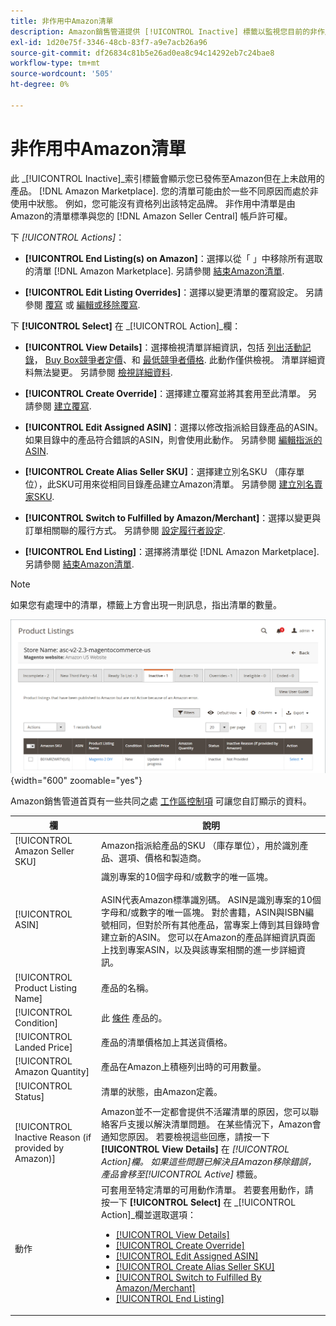 ```yaml
---
title: 非作用中Amazon清單
description: Amazon銷售管道提供 [!UICONTROL Inactive] 標籤以監視您目前的非作用中 [!DNL Amazon Marketplace] 清單。
exl-id: 1d20e75f-3346-48cb-83f7-a9e7acb26a96
source-git-commit: df26834c81b5e26ad0ea8c94c14292eb7c24bae8
workflow-type: tm+mt
source-wordcount: '505'
ht-degree: 0%

---
```


# 非作用中Amazon清單

此 _[!UICONTROL Inactive]_索引標籤會顯示您已發佈至Amazon但在上未啟用的產品。 [!DNL Amazon Marketplace]. 您的清單可能由於一些不同原因而處於非使用中狀態。 例如，您可能沒有資格列出該特定品牌。 非作用中清單是由Amazon的清單標準與您的 [!DNL Amazon Seller Central] 帳戶許可權。

下 _[!UICONTROL Actions]_：

- **[!UICONTROL End Listing(s) on Amazon]**：選擇以從「 」中移除所有選取的清單 [!DNL Amazon Marketplace]. 另請參閱 [結束Amazon清單](./end-listings-manually.md).

- **[!UICONTROL Edit Listing Overrides]**：選擇以變更清單的覆寫設定。 另請參閱 [覆寫](./overrides.md) 或 [編輯或移除覆寫](./creating-editing-overrides.md#edit-override-single-listing).

下 **[!UICONTROL Select]** 在 _[!UICONTROL Action]_欄：

- **[!UICONTROL View Details]**：選擇檢視清單詳細資訊，包括 [列出活動記錄](./product-listing-details.md#listing-activity-log)， [Buy Box競爭者定價](./product-listing-details.md#buy-box-competitor-pricing)、和 [最低競爭者價格](./product-listing-details.md#lowest-competitor-pricing). 此動作僅供檢視。 清單詳細資料無法變更。 另請參閱 [檢視詳細資料](./product-listing-details.md).

- **[!UICONTROL Create Override]**：選擇建立覆寫並將其套用至此清單。 另請參閱 [建立覆寫](./creating-editing-overrides.md).

- **[!UICONTROL Edit Assigned ASIN]**：選擇以修改指派給目錄產品的ASIN。 如果目錄中的產品符合錯誤的ASIN，則會使用此動作。 另請參閱 [編輯指派的ASIN](./edit-assigned-asin.md).

- **[!UICONTROL Create Alias Seller SKU]**：選擇建立別名SKU （庫存單位），此SKU可用來從相同目錄產品建立Amazon清單。 另請參閱 [建立別名賣家SKU](./create-alias-seller-sku.md).

- **[!UICONTROL Switch to Fulfilled by Amazon/Merchant]**：選擇以變更與訂單相關聯的履行方式。 另請參閱 [設定履行者設定](./fulfilled-by.md#configure-fulfilled-by-settings).

- **[!UICONTROL End Listing]**：選擇將清單從 [!DNL Amazon Marketplace]. 另請參閱 [結束Amazon清單](./end-listings-manually.md).

>[!NOTE]
>
>如果您有處理中的清單，標籤上方會出現一則訊息，指出清單的數量。

![非作用中Amazon清單](assets/amazon-inactive-listings.png){width="600" zoomable="yes"}

Amazon銷售管道首頁有一些共同之處 [工作區控制項](./workspace-controls.md) 可讓您自訂顯示的資料。

| 欄 | 說明 |
|--- |--- |
| [!UICONTROL Amazon Seller SKU] | Amazon指派給產品的SKU （庫存單位），用於識別產品、選項、價格和製造商。 |
| [!UICONTROL ASIN] | 識別專案的10個字母和/或數字的唯一區塊。<br><br>ASIN代表Amazon標準識別碼。 ASIN是識別專案的10個字母和/或數字的唯一區塊。 對於書籍，ASIN與ISBN編號相同，但對於所有其他產品，當專案上傳到其目錄時會建立新的ASIN。 您可以在Amazon的產品詳細資訊頁面上找到專案ASIN，以及與該專案相關的進一步詳細資訊。 |
| [!UICONTROL Product Listing Name] | 產品的名稱。 |
| [!UICONTROL Condition] | 此 [條件](./product-listing-condition.md) 產品的。 |
| [!UICONTROL Landed Price] | 產品的清單價格加上其送貨價格。 |
| [!UICONTROL Amazon Quantity] | 產品在Amazon上積極列出時的可用數量。 |
| [!UICONTROL Status] | 清單的狀態，由Amazon定義。 |
| [!UICONTROL Inactive Reason (if provided by Amazon)] | Amazon並不一定都會提供不活躍清單的原因，您可以聯絡客戶支援以解決清單問題。 在某些情況下，Amazon會通知您原因。 若要檢視這些回應，請按一下 **[!UICONTROL View Details]** 在 _[!UICONTROL Action]_欄。 如果這些問題已解決且Amazon移除錯誤，產品會移至_[!UICONTROL Active]_ 標籤。 |
| 動作 | 可套用至特定清單的可用動作清單。 若要套用動作，請按一下 **[!UICONTROL Select]** 在 _[!UICONTROL Action]_欄並選取選項：<ul><li>[[!UICONTROL View Details]](./product-listing-details.md)</li><li>[[!UICONTROL Create Override]](./creating-editing-overrides.md)</li><li>[[!UICONTROL Edit Assigned ASIN]](./edit-assigned-asin.md)</li><li>[[!UICONTROL Create Alias Seller SKU]](./create-alias-seller-sku.md#region-specific)</li><li>[[!UICONTROL Switch to Fulfilled By Amazon/Merchant]](./fulfilled-by.md#configure-fulfilled-by-settings)</li><li>[[!UICONTROL End Listing]](./end-listings-manually.md)</li></ul> |
